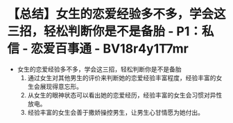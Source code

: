 # 【总结】女生的恋爱经验多不多，学会这三招，轻松判断你是不是备胎 - P1：私信 - 恋爱百事通 - BV18r4y1T7mr

-   女生的恋爱经验多不多，学会这三招，轻松判断你是不是备胎
    1.  通过女生对其他男生的评价来判断她的恋爱经验丰富程度，经验丰富的女生会展现得意忘形。
    2.  从女生的眼神状态可以看出她的恋爱经历，经验丰富的女生会习惯对异性放电。
    3.  经验丰富的女生会善于撒娇操控男生，让男生心甘情愿为她付出。
